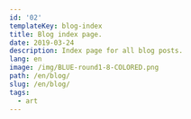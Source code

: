 ```yaml
---
id: '02'
templateKey: blog-index
title: Blog index page.
date: 2019-03-24
description: Index page for all blog posts.
lang: en
image: /img/BLUE-round1-8-COLORED.png
path: /en/blog/
slug: /en/blog/
tags:
  - art
---
```

